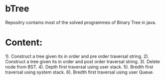 # bTree

Repositry contains most of the solved programmes of Binary Tree in java.

# Content:
1). Construct a tree given its in order and pre order traversal string.
2). Construct a tree given its in order and post order traversal string.
3). Delete node from BST.
4). Depth first traversal using user stack.
5). Bredth first traversal using system stack.
6). Bredth first traversal using user Queue.
